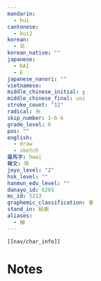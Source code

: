 ```yaml
---
mandarin:
  - huì
cantonese:
  - kui2
korean:
  - 회
korean_native: ""
japanese:
  - KAI
  - E
japanese_nanori: ""
vietnamese:
middle_chinese_initial: ɣ
middle_chinese_final: uɑi
stroke_count: "12"
radical: 糸
skip_number: 1-6-6
grade_level: 6
pos: ""
english:
  - draw
  - sketch
羅馬字: hwai
韓文: 홰
joyo_level: "2"
hsk_level: ""
hanmun_edu_level: ""
danayo_id: 6265
mc_id: 5213
graphemic_classification: 會
stand_in: 絵画
aliases:
  - 繪
---
```

```meta-bind-embed
[[nav/char_info]]
```

# Notes
